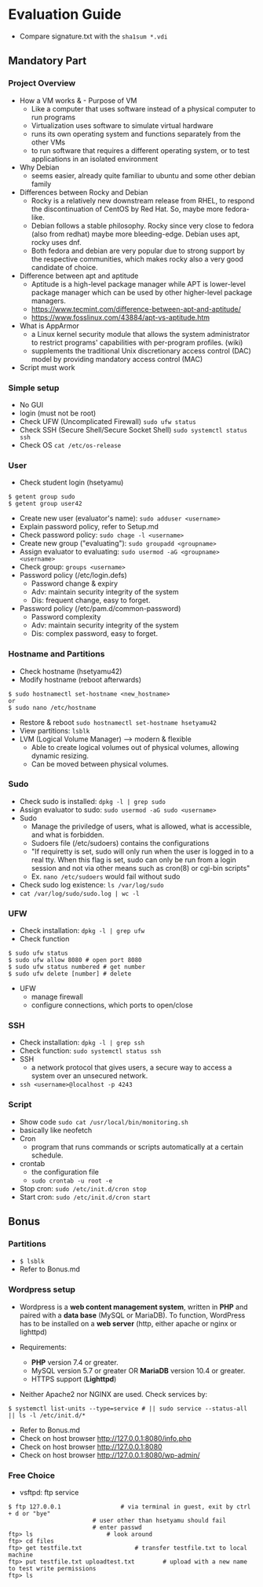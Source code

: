 # Evaluation Guide

- Compare signature.txt with the ```sha1sum *.vdi```

## Mandatory Part
### Project Overview
- How a VM works & - Purpose of VM
	- Like a computer that uses software instead of a physical computer to run programs
	- Virtualization uses software to simulate virtual hardware
	- runs its own operating system and functions separately from the other VMs
	- to run software that requires a different operating system, or to test applications in an isolated environment
- Why Debian
	- seems easier, already quite familiar to ubuntu and some other debian family
- Differences between Rocky and Debian
	- Rocky is a relatively new downstream release from RHEL, to respond the discontinuation of CentOS by Red Hat. So, maybe more fedora-like.
	- Debian follows a stable philosophy. Rocky since very close to fedora (also from redhat) maybe more bleeding-edge. Debian uses apt, rocky uses dnf.
	- Both fedora and debian are very popular due to strong support by the respective communities, which makes rocky also a very good candidate of choice.
- Difference between apt and aptitude
	- Aptitude is a high-level package manager while APT is lower-level package manager which can be used by other higher-level package managers.
	- https://www.tecmint.com/difference-between-apt-and-aptitude/
	- https://www.fosslinux.com/43884/apt-vs-aptitude.htm
- What is AppArmor
	- a Linux kernel security module that allows the system administrator to restrict programs' capabilities with per-program profiles. (wiki)
	- supplements the traditional Unix discretionary access control (DAC) model by providing mandatory access control (MAC)
- Script must work

### Simple setup
- No GUI
- login (must not be root)
- Check UFW (Uncomplicated Firewall) ```sudo ufw status```
- Check SSH (Secure Shell/Secure Socket Shell) ```sudo systemctl status ssh```
- Check OS ```cat /etc/os-release```

### User
- Check student login (hsetyamu) 
```
$ getent group sudo
$ getent group user42
```

- Create new user (evaluator's name): ```sudo adduser <username>```
- Explain password policy, refer to Setup.md
- Check password policy: ```sudo chage -l <username>```
- Create new group ("evaluating"): ```sudo groupadd <groupname>```
- Assign evaluator to evaluating: ```sudo usermod -aG <groupname> <username>```
- Check group: ```groups <username>```
- Password policy (/etc/login.defs) 
	- Password change & expiry
	- Adv: maintain security integrity of the system
	- Dis: frequent change, easy to forget.  
- Password policy (/etc/pam.d/common-password)
	- Password complexity
	- Adv: maintain security integrity of the system
	- Dis: complex password, easy to forget.

### Hostname and Partitions
- Check hostname (hsetyamu42)
- Modify hostname (reboot afterwards)
```
$ sudo hostnamectl set-hostname <new_hostname>	
or
$ sudo nano /etc/hostname
```
- Restore & reboot ```sudo hostnamectl set-hostname hsetyamu42```
- View partitions: ```lsblk```
- LVM (Logical Volume Manager) --> modern & flexible
	- Able to create logical volumes out of physical volumes, allowing dynamic resizing.
	- Can be moved between physical volumes.

### Sudo
- Check sudo is installed: ```dpkg -l | grep sudo```
- Assign evaluator to sudo: ```sudo usermod -aG sudo <username>```
- Sudo 
	- Manage the priviledge of users, what is allowed, what is accessible, and what is forbidden.
	- Sudoers file (/etc/sudoers) contains the configurations
	- "If requiretty is set, sudo will only run when the user is logged in to a real tty. When this flag is set, sudo can only be run from a login session and not via other means such as cron(8) or cgi-bin scripts"
	- Ex. ```nano /etc/sudoers``` would fail without sudo
- Check sudo log existence: ```ls /var/log/sudo```
- ```cat /var/log/sudo/sudo.log | wc -l```

### UFW
- Check installation: ```dpkg -l | grep ufw```
- Check function
```
$ sudo ufw status
$ sudo ufw allow 8080 # open port 8080
$ sudo ufw status numbered # get number
$ sudo ufw delete [number] # delete
```
- UFW
	- manage firewall
	- configure connections, which ports to open/close

### SSH
- Check installation: ```dpkg -l | grep ssh```
- Check function: ```sudo systemctl status ssh```
- SSH
	- a network protocol that gives users, a secure way to access a system over an unsecured network.
- ```ssh <username>@localhost -p 4243```

### Script
- Show code ```sudo cat /usr/local/bin/monitoring.sh```
- basically like neofetch
- Cron
	- program that runs commands or scripts automatically at a certain schedule.
- crontab
	- the configuration file
	- ```sudo crontab -u root -e```
- Stop cron: ```sudo /etc/init.d/cron stop```
- Start cron: ```sudo /etc/init.d/cron start```

## Bonus
### Partitions
- ```$ lsblk```
- Refer to Bonus.md

### Wordpress setup

- Wordpress is a **web content management system**, written in **PHP** and paired with a **data base** (MySQL or MariaDB). To function, WordPress has to be installed on a **web server** (http, either apache or nginx or lighttpd)

- Requirements:
	- **PHP** version 7.4 or greater.
	- MySQL version 5.7 or greater OR **MariaDB** version 10.4 or greater.
	- HTTPS support (**Lighttpd**)

- Neither Apache2 nor NGINX are used. Check services by:
```
$ systemctl list-units --type=service # || sudo service --status-all || ls -l /etc/init.d/*
```
- Refer to Bonus.md
- Check on host browser http://127.0.0.1:8080/info.php
- Check on host browser http://127.0.0.1:8080
- Check on host browser http://127.0.0.1:8080/wp-admin/

### Free Choice
- vsftpd: ftp service
```
$ ftp 127.0.0.1 				# via terminal in guest, exit by ctrl + d or "bye"
						# user other than hsetyamu should fail
						# enter passwd
ftp> ls						# look around
ftp> cd files
ftp> get testfile.txt 				# transfer testfile.txt to local machine
ftp> put testfile.txt uploadtest.txt		# upload with a new name to test write permissions
ftp> ls
```